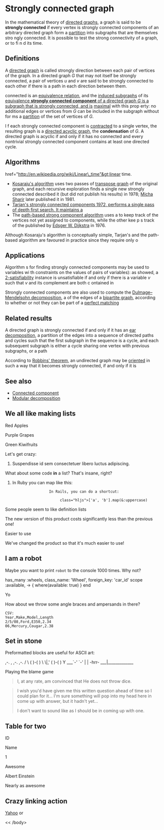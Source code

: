 <a href="#strongly-connected-graph" class="header-link"></a>Strongly connected graph
====================================================================================

In the mathematical theory of [directed graphs](http://en.wikipedia.org/wiki/Directed_graph), a graph is said to be **strongly connected** if every vertex is strongly connected components of an arbitrary directed graph form a [partition](http://en.wikipedia.org/wiki/Partition) into subgraphs that are themselves stro ngly connected. It is possible to test the strong connectivity of a graph, or to fi n d its time.

<a href="#definitions" class="header-link"></a>Definitions
----------------------------------------------------------

A [directed graph](http://en.wikipedia.org/wiki/Directed_graph) is called strongly direction between each pair of vertices of the graph. In a directed graph *G* that may not itself be strongly connected, a pair of vertices *u* and *v* are said to be strongly connected to each other if there is a path in each direction between them.

connected is an [equivalence relation](http://en.wikipedia.org/wiki/Equivalence_relation), and the [induced subgraphs](http://en.wikipedia.org/wiki/Induced_subgraph) of its [equivalence **strongly connected component** of a directed graph *G* is a subgraph that is strongly connected, and is](http://en.wikipedia.org/wiki/Induced_subgraph) [maximal](http://en.wikipedia.org/wiki/Maximal) with this prop erty: no additional edges or vertices from *G* can be included in the subgraph without for ms a [partition](http://google.com/ "Google") of the set of vertices of *G*.

I f each strongly connected component is [contracted](http://en.wikipedia.org/wiki/Contracted) to a single vertex, the resulting graph is a [directed acyclic graph](http://en.wikipedia.org/wiki/DAG), the **condensation** of *G*. A directed graph is acyclic if and only if it has no connected and every nontrivial strongly connected component contains at least one directed cycle.

<a href="#algorithms" class="header-link"></a>Algorithms
--------------------------------------------------------

href="http://en.wikipedia.org/wiki/Linear\_time"&gt;linear time.

-   [Kosaraju's algorithm](http://en.wikipedia.org/wiki/DAG) uses two passes of [transpose graph](http://en.wikipedia.org/wiki/DAG) of the original graph, and each recursive exploration finds a single new strongly connected described it (but did not publish his results) in 1978; [Micha Sharir](http://en.wikipedia.org/wiki/DAG) later published it in 1981.
-   [Tarjan's strongly connected components 1972, performs a single pass of depth first search. It maintains a](http://en.wikipedia.org/wiki/DAG)
-   The [path-based strong component algorithm](http://en.wikipedia.org/wiki/DAG) uses a to keep track of the vertices not yet assigned to components, while the other kee p s track of the published by [Edsger W. Dijkstra](http://en.wikipedia.org/wiki/DAG) in 1976.

Although Kosaraju's algorithm is conceptually simple, Tarjan's and the path-based algorithm are favoured in practice since they require only o

<a href="#applications" class="header-link"></a>Applications
------------------------------------------------------------

Algorithm s for finding strongly connected components may be used to variables wi th constraints on the values of pairs of variables): as showed, a [2-satisfiability](http://en.wikipedia.org/wiki/DAG) instance is unsatisfiable if and only if there is a variable *v* such that *v* and its complement are both c ontained in

Strongly connected components are also used to compute the [Dulmage–Mendelsohn decomposition](http://en.wikipedia.org/wiki/DAG), a of the edges of a [bipartite graph](http://en.wikipedia.org/wiki/DAG), according to whether or not they can be part of a [perfect matching](http://en.wikipedia.org/wiki/DAG)

<a href="#related-results" class="header-link"></a>Related results
------------------------------------------------------------------

A directed graph is strongly connected if and only if it has an [ear decomposition](http://en.wikipedia.org/wiki/DAG), a partition of the edges into a sequence of directed paths and cycles such that the first subgraph in the sequence is a cycle, and each subsequent subgraph is either a cycle sharing one vertex with previous subgraphs, or a path

According to [Robbins' theorem](http://en.wikipedia.org/wiki/DAG), an undirected graph may be [oriented](http://en.wikipedia.org/wiki/Linear_time) in such a way that it becomes strongly connected, if and only if it is

<a href="#see-also" class="header-link"></a>See also
----------------------------------------------------

-   [Connected component](http://en.wikipedia.org/wiki/DAG)
-   [Modular decomposition](http://en.wikipedia.org/wiki/DAG)

<a href="#we-all-like-making-lists" class="header-link"></a>We all like making lists
------------------------------------------------------------------------------------

Red Apples

Purple Grapes

Green Kiwifruits

Let's get crazy:

1.  Suspendisse id sem consectetuer libero luctus adipiscing.

What about some code **in** a list? That's insane, right?

1.  In Ruby you can map like this:

<!-- -->

                        In Rails, you can do a shortcut:
                    
                             class="hljs">['a', 'b'].map(&:uppercase)

Some people seem to like definition lists

The new version of this product costs significantly less than the previous one!

Easier to use

We've changed the product so that it's much easier to use!

<a href="#i-am-a-robot" class="header-link"></a>I am a robot
------------------------------------------------------------

Maybe you want to print `robot` to the console 1000 times. Why not?

has\_many <span class="hljs-symbol">:wheels</span>, <span class="hljs-symbol">class\_name:</span> <span class="hljs-string">'Wheel'</span>, <span class="hljs-symbol">foreign\_key:</span> <span class="hljs-string">'car\_id'</span> scope <span class="hljs-symbol">:available</span>, -&gt; { where(<span class="hljs-symbol">available:</span> <span class="hljs-keyword">true</span>) } <span class="hljs-keyword">end</span>

Yo

How about we throw some angle braces and ampersands in there?

    CSV:
    Year,Make,Model,Length
    2/5/08,Ford,E350,2.34
    06,Mercury,Cougar,2.38

<a href="#set-in-stone" class="header-link"></a>Set in stone
------------------------------------------------------------

Preformatted blocks are useful for ASCII art:

,-. , ,-. ,-. / \\ ( )-( ) \\ \\|,' ( )-( ) Y \_\_\_\`-' \`-' | | -hrr- \_\_\_|\_\_\_\_\_\_\_\_\_\_\_\_\_

<a href="#playing-the-blame-game" class="header-link"></a>Playing the blame game

> I, at any rate, am convinced that He does not throw dice.

> I wish you'd have given me this written question ahead of time so I could plan for it... I'm sure something will pop into my head here in come up with answer, but it hadn't yet...
>
> I don't want to sound like as I should be in coming up with one.

<a href="#table-for-two" class="header-link"></a>Table for two
--------------------------------------------------------------

ID

Name

1

Awesome

Albert Einstein

Nearly as awesome

<a href="#crazy-linking-action" class="header-link"></a>Crazy linking action
----------------------------------------------------------------------------

[Yahoo](http://search.yahoo.com/ "Yahoo Search") or

&lt;&lt; /body&gt;
